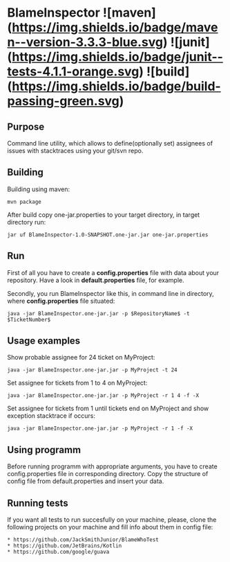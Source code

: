 # BlameInspector  ![maven] (https://img.shields.io/badge/maven--version-3.3.3-blue.svg) ![junit] (https://img.shields.io/badge/junit--tests-4.1.1-orange.svg) ![build] (https://img.shields.io/badge/build-passing-green.svg)

## Purpose 

Command line utility, which allows to define(optionally set) assignees of issues with stacktraces using your git/svn repo.

## Building

Building using maven:

    mvn package

After build copy one-jar.properties to your target directory, in target directory run:

    jar uf BlameInspector-1.0-SNAPSHOT.one-jar.jar one-jar.properties

## Run

First of all you have to create a **config.properties** file with data about your repository. Have a look in **default.properties** file, for example. 

Secondly, you run BlameInspector like this, in command line in directory, where **config.properties** file situated: 

    java -jar BlameInspector.one-jar.jar -p $RepositoryName$ -t $TicketNumber$

## Usage examples

Show probable assignee for 24 ticket on MyProject:
     
    java -jar BlameInspector.one-jar.jar -p MyProject -t 24

Set assignee for tickets from 1 to 4 on MyProject:

    java -jar BlameInspector.one-jar.jar -p MyProject -r 1 4 -f -X

Set assignee for tickets from 1 until tickets end on MyProject and show exception stacktrace if occurs:

    java -jar BlameInspector.one-jar.jar -p MyProject -r 1 -f -X

## Using programm

Before running programm with appropriate arguments, you have to create config.properties file in corresponding directory. Copy the structure of config file from default.properties and insert your data.

## Running tests

If you want all tests to run succesfully on your machine, please, clone the following projects on your machine and fill info about them in config file:

    * https://github.com/JackSmithJunior/BlameWhoTest
    * https://github.com/JetBrains/Kotlin
    * https://github.com/google/guava